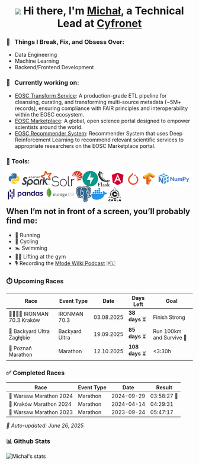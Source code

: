 <div align="center">
   <h1><img src="https://media.giphy.com/media/hvRJCLFzcasrR4ia7z/giphy.gif" width="25px"> Hi there, I'm <a href="https://www.linkedin.com/in/michal-kolomanski/">Michał</a>, a Technical Lead at <a href="https://www.cyfronet.pl/en/4421,main.html">Cyfronet</a></h1>
</div>

### 🧐 &nbsp; Things I Break, Fix, and Obsess Over:
- Data Engineering
- Machine Learning
- Backend/Frontend Development
  
### 🔭 &nbsp; Currently working on:
   - [EOSC Transform Service](https://github.com/cyfronet-fid/transform-service): A production-grade ETL pipeline for cleansing, curating, and transforming multi-source metadata (~5M+ records), ensuring compliance with FAIR principles and interoperability within the EOSC ecosystem.
   - [EOSC Marketplace](https://github.com/cyfronet-fid/eosc-search-service): A global, open science portal designed to empower scientists around the world.
   - [EOSC Recommender System](https://github.com/cyfronet-fid/recommender-system): Recommender System that uses Deep Reinforcement Learning to recommend relevant scientific services to appropriate researchers on the EOSC Marketplace portal.

### 🔨 Tools:
   <a href="https://www.python.org" target="_blank"><img align="left" alt="python" height ="42px" src="https://raw.githubusercontent.com/Michal-Kolomanski/Michal-Kolomanski/5e67828415e0d4e372b0f846251364c13da68ae3/icons/python.svg"></a>
   <a href="https://spark.apache.org/docs/latest/api/python/index.html#" target="_blank"> <img src="https://github.com/Michal-Kolomanski/Michal-Kolomanski/blob/main/icons/pyspark.svg" align="left" alt="pysaprk" height='42px'/> </a>
   <a href="https://solr.apache.org/" target="_blank"> <img src="https://github.com/Michal-Kolomanski/Michal-Kolomanski/blob/main/icons/solr.svg" align="left" alt="solr" height='42px'/> </a>
   <a href="https://fastapi.tiangolo.com/" target="_blank"> <img src="https://github.com/Michal-Kolomanski/Michal-Kolomanski/blob/main/icons/fastapi.svg" align="left" alt="fastapi" height='42px'/> </a>
   <a href="https://flask.palletsprojects.com/en/3.0.x/" target="_blank"> <img src="https://github.com/Michal-Kolomanski/Michal-Kolomanski/blob/main/icons/flask.png" align="left" alt="flask" height='42px'/> </a>
   <a href="https://angular.io/" target="_blank"> <img src="https://github.com/Michal-Kolomanski/Michal-Kolomanski/blob/main/icons/angular.svg" align="left" alt="angular" height='42px'/> </a>
   <a href="https://pytorch.org/" target="_blank"> <img align="left" src="https://raw.githubusercontent.com/Michal-Kolomanski/Michal-Kolomanski/5e67828415e0d4e372b0f846251364c13da68ae3/icons/pytorch.svg" alt="pytorch" height="42px"/> </a> 
   <a href="https://www.tensorflow.org" target="_blank"> <img align="left" src="https://raw.githubusercontent.com/Michal-Kolomanski/Michal-Kolomanski/5e67828415e0d4e372b0f846251364c13da68ae3/icons/tensorflow.svg" alt="tensorflow" height="42px"/> </a>
   <a href="https://numpy.org/" target="_blank"> <img src="https://raw.githubusercontent.com/Michal-Kolomanski/Michal-Kolomanski/5e67828415e0d4e372b0f846251364c13da68ae3/icons/numpy.svg" align="left" alt="numpy" height='42px'/> </a>
   <a href="https://pandas.pydata.org/" target="_blank"> <img src="https://raw.githubusercontent.com/Michal-Kolomanski/Michal-Kolomanski/287fc4556e53bd4e5173bb511023e23ca92b0505/icons/pandas.svg" align="left" alt="pandas" height='42px'/> </a>
   <a href="https://www.mongodb.com/" target="_blank"> <img src="https://raw.githubusercontent.com/Michal-Kolomanski/Michal-Kolomanski/287fc4556e53bd4e5173bb511023e23ca92b0505/icons/mongodb.svg" align="left" alt="mongodb" height='42px'/> </a>
   <a href="https://www.postgresql.org/" target="_blank"> <img src="https://raw.githubusercontent.com/Michal-Kolomanski/Michal-Kolomanski/287fc4556e53bd4e5173bb511023e23ca92b0505/icons/postgresql.svg" align="left" alt="postgresql" height='42px'/> </a>
   <a href="https://www.docker.com/" target="_blank"> <img src="https://raw.githubusercontent.com/Michal-Kolomanski/Michal-Kolomanski/287fc4556e53bd4e5173bb511023e23ca92b0505/icons/docker.svg" align="left" alt="docker" height='42px'/> </a>
   <a href="https://carla.org/" target="_blank"> <img src="https://github.com/Michal-Kolomanski/Michal-Kolomanski/blob/main/icons/carla.png" align="left" alt="carla" height='42px'/> </a>

<br>  
<br>  
<br>  
<br>  

## When I’m not in front of a screen, you’ll probably find me:
- 🏃 Running
- 🚴 Cycling
- 🏊 Swimming
- 🏋️‍♂️ Lifting at the gym
- 🎙️ Recording the [Młode Wilki Podcast](https://www.youtube.com/@M%C5%82odeWilkiPodcast) 🇵🇱
### ⏱️ Upcoming Races
| Race | Event Type | Date | Days Left | Goal |
|------|------------|------|-----------|------|
| 🏊‍♂️🚴🏃 IRONMAN 70.3 Kraków | IRONMAN 70.3 | 03.08.2025 | **38 days** ⏳ | Finish Strong |
| 🏃 Backyard Ultra Zagłębie | Backyard Ultra | 19.09.2025 | **85 days** ⏳ | Run 100km and Survive 🙂 |
| 🏃 Poznań Marathon | Marathon | 12.10.2025 | **108 days** ⏳ | <3:30h |

### ✅ Completed Races
| Race | Event Type | Date | Result |
|------|------------|------|--------|
| 🏃 Warsaw Marathon 2024 | Marathon | 2024-09-29 | 03:58:27 🥇 |
| 🏃 Kraków Marathon 2024 | Marathon | 2024-04-14 | 04:29:31 |
| 🏃 Warsaw Marathon 2023 | Marathon | 2023-09-24 | 05:47:17 |


*🤖 Auto-updated: June 26, 2025*
























### 📊 Github Stats
![Michał's stats](https://github-readme-stats.vercel.app/api?username=Michal-Kolomanski&count_private=true&show_icons=true&theme=radical)
